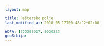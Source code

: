```yaml
---
layout: map

title: Peštersko polje
last_modified_at: 2018-05-17T00:48:12+02:00

WDPA: [555588627, 903022]
geoSrbija:
---
```

